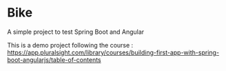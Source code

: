 # Bike
A simple project to test Spring Boot and Angular

This is a demo project following the course : https://app.pluralsight.com/library/courses/building-first-app-with-spring-boot-angularjs/table-of-contents
